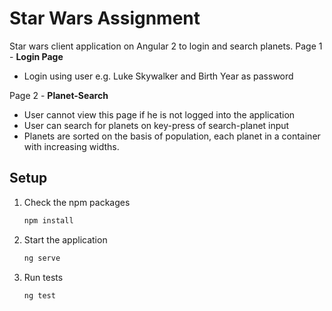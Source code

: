 # Star Wars Assignment

Star wars client application on Angular 2 to login and search planets.
Page 1 - **Login Page**
- Login using user e.g. Luke Skywalker and Birth Year as password

Page 2 - **Planet-Search**
- User cannot view this page if he is not logged into the application
- User can search for planets on key-press of search-planet input
- Planets are sorted on the basis of population, each planet in a container with increasing widths.


## Setup

1. Check the npm packages
    ```bash
    npm install
    ```

2. Start the application
    ```bash
    ng serve
    ```

3. Run tests
    ```bash
    ng test
    ```